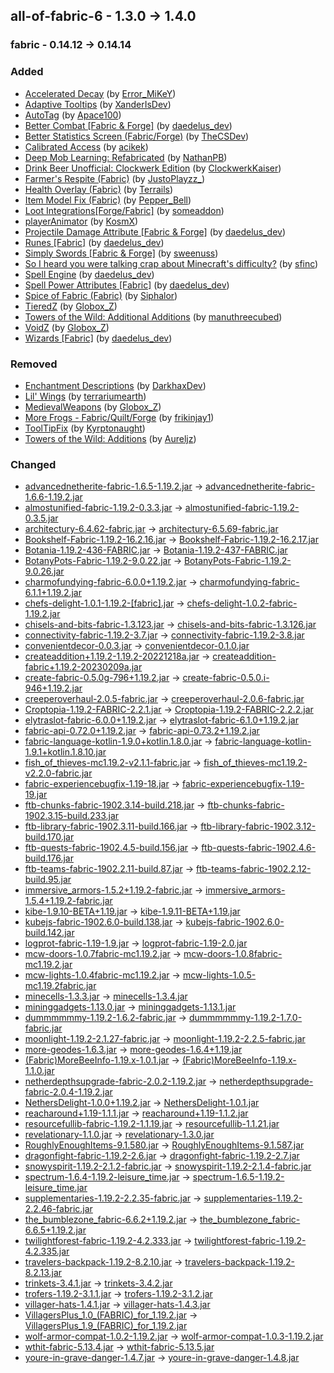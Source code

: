 ## all-of-fabric-6 - 1.3.0 -> 1.4.0

### fabric - 0.14.12 -> 0.14.14

### Added

  * [Accelerated Decay](https://www.curseforge.com/minecraft/mc-mods/accelerated-decay) (by [Error_MiKeY](https://www.curseforge.com/members/Error_MiKeY/projects))
  * [Adaptive Tooltips](https://www.curseforge.com/minecraft/mc-mods/adaptive-tooltips) (by [XanderIsDev](https://www.curseforge.com/members/XanderIsDev/projects))
  * [AutoTag](https://www.curseforge.com/minecraft/mc-mods/autotag) (by [Apace100](https://www.curseforge.com/members/Apace100/projects))
  * [Better Combat [Fabric & Forge]](https://www.curseforge.com/minecraft/mc-mods/better-combat-by-daedelus) (by [daedelus_dev](https://www.curseforge.com/members/daedelus_dev/projects))
  * [Better Statistics Screen (Fabric/Forge)](https://www.curseforge.com/minecraft/mc-mods/better-stats) (by [TheCSDev](https://www.curseforge.com/members/TheCSDev/projects))
  * [Calibrated Access](https://www.curseforge.com/minecraft/mc-mods/calibrated) (by [acikek](https://www.curseforge.com/members/acikek/projects))
  * [Deep Mob Learning: Refabricated](https://www.curseforge.com/minecraft/mc-mods/deep-mob-learning-refabricated) (by [NathanPB](https://www.curseforge.com/members/NathanPB/projects))
  * [Drink Beer Unofficial: Clockwerk Edition](https://www.curseforge.com/minecraft/mc-mods/drink-beer-unofficial-clockwerk-edition) (by [ClockwerkKaiser](https://www.curseforge.com/members/ClockwerkKaiser/projects))
  * [Farmer's Respite (Fabric)](https://www.curseforge.com/minecraft/mc-mods/farmers-respite-fabric) (by [JustoPlayzz_](https://www.curseforge.com/members/JustoPlayzz_/projects))
  * [Health Overlay (Fabric)](https://www.curseforge.com/minecraft/mc-mods/health-overlay-fabric) (by [Terrails](https://www.curseforge.com/members/Terrails/projects))
  * [Item Model Fix (Fabric)](https://www.curseforge.com/minecraft/mc-mods/item-model-fix) (by [Pepper_Bell](https://www.curseforge.com/members/Pepper_Bell/projects))
  * [Loot Integrations[Forge/Fabric]](https://www.curseforge.com/minecraft/mc-mods/loot-integrations) (by [someaddon](https://www.curseforge.com/members/someaddon/projects))
  * [playerAnimator](https://www.curseforge.com/minecraft/mc-mods/playeranimator) (by [KosmX](https://www.curseforge.com/members/KosmX/projects))
  * [Projectile Damage Attribute [Fabric & Forge]](https://www.curseforge.com/minecraft/mc-mods/projectile-damage-attribute) (by [daedelus_dev](https://www.curseforge.com/members/daedelus_dev/projects))
  * [Runes [Fabric]](https://www.curseforge.com/minecraft/mc-mods/rune-crafting) (by [daedelus_dev](https://www.curseforge.com/members/daedelus_dev/projects))
  * [Simply Swords [Fabric & Forge]](https://www.curseforge.com/minecraft/mc-mods/simply-swords) (by [sweenuss](https://www.curseforge.com/members/sweenuss/projects))
  * [So I heard you were talking crap about Minecraft's difficulty?](https://www.curseforge.com/minecraft/mc-mods/sihywtcamd) (by [sfinc](https://www.curseforge.com/members/sfinc/projects))
  * [Spell Engine](https://www.curseforge.com/minecraft/mc-mods/spell-engine) (by [daedelus_dev](https://www.curseforge.com/members/daedelus_dev/projects))
  * [Spell Power Attributes [Fabric]](https://www.curseforge.com/minecraft/mc-mods/spell-power) (by [daedelus_dev](https://www.curseforge.com/members/daedelus_dev/projects))
  * [Spice of Fabric (Fabric)](https://www.curseforge.com/minecraft/mc-mods/spice-of-fabric) (by [Siphalor](https://www.curseforge.com/members/Siphalor/projects))
  * [TieredZ](https://www.curseforge.com/minecraft/mc-mods/tieredz) (by [Globox_Z](https://www.curseforge.com/members/Globox_Z/projects))
  * [Towers of the Wild: Additional Additions](https://www.curseforge.com/minecraft/mc-mods/towers-of-the-wild-additional-additions) (by [manuthreecubed](https://www.curseforge.com/members/manuthreecubed/projects))
  * [VoidZ](https://www.curseforge.com/minecraft/mc-mods/voidz) (by [Globox_Z](https://www.curseforge.com/members/Globox_Z/projects))
  * [Wizards [Fabric]](https://www.curseforge.com/minecraft/mc-mods/wizards) (by [daedelus_dev](https://www.curseforge.com/members/daedelus_dev/projects))

### Removed

  * [Enchantment Descriptions](https://www.curseforge.com/minecraft/mc-mods/enchantment-descriptions) (by [DarkhaxDev](https://www.curseforge.com/members/DarkhaxDev/projects))
  * [Lil' Wings](https://www.curseforge.com/minecraft/mc-mods/lil-wings) (by [terrariumearth](https://www.curseforge.com/members/terrariumearth/projects))
  * [MedievalWeapons](https://www.curseforge.com/minecraft/mc-mods/medievalweapons) (by [Globox_Z](https://www.curseforge.com/members/Globox_Z/projects))
  * [More Frogs - Fabric/Quilt/Forge](https://www.curseforge.com/minecraft/mc-mods/more-frogs-fabric) (by [frikinjay1](https://www.curseforge.com/members/frikinjay1/projects))
  * [ToolTipFix](https://www.curseforge.com/minecraft/mc-mods/tooltipfix) (by [Kyrptonaught](https://www.curseforge.com/members/Kyrptonaught/projects))
  * [Towers of the Wild: Additions](https://www.curseforge.com/minecraft/mc-mods/towers-of-the-wild-additions) (by [Aureljz](https://www.curseforge.com/members/Aureljz/projects))

### Changed

  * [advancednetherite-fabric-1.6.5-1.19.2.jar](https://www.curseforge.com/minecraft/mc-mods/advanced-netherite-fabric/files/4056165) -> [advancednetherite-fabric-1.6.6-1.19.2.jar](https://www.curseforge.com/minecraft/mc-mods/advanced-netherite-fabric/files/4357441)
  * [almostunified-fabric-1.19.2-0.3.3.jar](https://www.curseforge.com/minecraft/mc-mods/almost-unified/files/4216383) -> [almostunified-fabric-1.19.2-0.3.5.jar](https://www.curseforge.com/minecraft/mc-mods/almost-unified/files/4386253)
  * [architectury-6.4.62-fabric.jar](https://www.curseforge.com/minecraft/mc-mods/architectury-api/files/4147351) -> [architectury-6.5.69-fabric.jar](https://www.curseforge.com/minecraft/mc-mods/architectury-api/files/4384405)
  * [Bookshelf-Fabric-1.19.2-16.2.16.jar](https://www.curseforge.com/minecraft/mc-mods/bookshelf/files/4153135) -> [Bookshelf-Fabric-1.19.2-16.2.17.jar](https://www.curseforge.com/minecraft/mc-mods/bookshelf/files/4354813)
  * [Botania-1.19.2-436-FABRIC.jar](https://www.curseforge.com/minecraft/mc-mods/botania-fabric/files/4161119) -> [Botania-1.19.2-437-FABRIC.jar](https://www.curseforge.com/minecraft/mc-mods/botania-fabric/files/4371118)
  * [BotanyPots-Fabric-1.19.2-9.0.22.jar](https://www.curseforge.com/minecraft/mc-mods/botany-pots/files/4333912) -> [BotanyPots-Fabric-1.19.2-9.0.26.jar](https://www.curseforge.com/minecraft/mc-mods/botany-pots/files/4367029)
  * [charmofundying-fabric-6.0.0+1.19.2.jar](https://www.curseforge.com/minecraft/mc-mods/charm-of-undying-fabric/files/3927423) -> [charmofundying-fabric-6.1.1+1.19.2.jar](https://www.curseforge.com/minecraft/mc-mods/charm-of-undying-fabric/files/4346535)
  * [chefs-delight-1.0.1-1.19.2-[fabric].jar](https://www.curseforge.com/minecraft/mc-mods/chefs-delight-fabric/files/4174730) -> [chefs-delight-1.0.2-fabric-1.19.2.jar](https://www.curseforge.com/minecraft/mc-mods/chefs-delight-fabric/files/4388043)
  * [chisels-and-bits-fabric-1.3.123.jar](https://www.curseforge.com/minecraft/mc-mods/chisels-bits-for-fabric/files/4299209) -> [chisels-and-bits-fabric-1.3.126.jar](https://www.curseforge.com/minecraft/mc-mods/chisels-bits-for-fabric/files/4357359)
  * [connectivity-fabric-1.19.2-3.7.jar](https://www.curseforge.com/minecraft/mc-mods/connectivity/files/4226824) -> [connectivity-fabric-1.19.2-3.8.jar](https://www.curseforge.com/minecraft/mc-mods/connectivity/files/4344323)
  * [convenientdecor-0.0.3.jar](https://www.curseforge.com/minecraft/mc-mods/convenient-decor/files/4328938) -> [convenientdecor-0.1.0.jar](https://www.curseforge.com/minecraft/mc-mods/convenient-decor/files/4384741)
  * [createaddition+1.19.2-1.19.2-20221218a.jar](https://www.curseforge.com/minecraft/mc-mods/createaddition/files/4195463) -> [createaddition-fabric+1.19.2-20230209a.jar](https://www.curseforge.com/minecraft/mc-mods/createaddition/files/4388911)
  * [create-fabric-0.5.0g-796+1.19.2.jar](https://www.curseforge.com/minecraft/mc-mods/create-fabric/files/4125637) -> [create-fabric-0.5.0.i-946+1.19.2.jar](https://www.curseforge.com/minecraft/mc-mods/create-fabric/files/4388601)
  * [creeperoverhaul-2.0.5-fabric.jar](https://www.curseforge.com/minecraft/mc-mods/creeper-overhaul/files/4063102) -> [creeperoverhaul-2.0.6-fabric.jar](https://www.curseforge.com/minecraft/mc-mods/creeper-overhaul/files/4339113)
  * [Croptopia-1.19.2-FABRIC-2.2.1.jar](https://www.curseforge.com/minecraft/mc-mods/croptopia/files/4327893) -> [Croptopia-1.19.2-FABRIC-2.2.2.jar](https://www.curseforge.com/minecraft/mc-mods/croptopia/files/4344773)
  * [elytraslot-fabric-6.0.0+1.19.2.jar](https://www.curseforge.com/minecraft/mc-mods/elytra-slot-fabric/files/3929278) -> [elytraslot-fabric-6.1.0+1.19.2.jar](https://www.curseforge.com/minecraft/mc-mods/elytra-slot-fabric/files/4375451)
  * [fabric-api-0.72.0+1.19.2.jar](https://www.curseforge.com/minecraft/mc-mods/fabric-api/files/4302462) -> [fabric-api-0.73.2+1.19.2.jar](https://www.curseforge.com/minecraft/mc-mods/fabric-api/files/4373739)
  * [fabric-language-kotlin-1.9.0+kotlin.1.8.0.jar](https://www.curseforge.com/minecraft/mc-mods/fabric-language-kotlin/files/4276483) -> [fabric-language-kotlin-1.9.1+kotlin.1.8.10.jar](https://www.curseforge.com/minecraft/mc-mods/fabric-language-kotlin/files/4378167)
  * [fish_of_thieves-mc1.19.2-v2.1.1-fabric.jar](https://www.curseforge.com/minecraft/mc-mods/fish-of-thieves/files/4175633) -> [fish_of_thieves-mc1.19.2-v2.2.0-fabric.jar](https://www.curseforge.com/minecraft/mc-mods/fish-of-thieves/files/4369774)
  * [fabric-experiencebugfix-1.19-18.jar](https://www.curseforge.com/minecraft/mc-mods/fix-experience-bug/files/3840829) -> [fabric-experiencebugfix-1.19-19.jar](https://www.curseforge.com/minecraft/mc-mods/fix-experience-bug/files/4365624)
  * [ftb-chunks-fabric-1902.3.14-build.218.jar](https://www.curseforge.com/minecraft/mc-mods/ftb-chunks-fabric/files/4229130) -> [ftb-chunks-fabric-1902.3.15-build.233.jar](https://www.curseforge.com/minecraft/mc-mods/ftb-chunks-fabric/files/4373741)
  * [ftb-library-fabric-1902.3.11-build.166.jar](https://www.curseforge.com/minecraft/mc-mods/ftb-library-fabric/files/4210869) -> [ftb-library-fabric-1902.3.12-build.170.jar](https://www.curseforge.com/minecraft/mc-mods/ftb-library-fabric/files/4389072)
  * [ftb-quests-fabric-1902.4.5-build.156.jar](https://www.curseforge.com/minecraft/mc-mods/ftb-quests-fabric/files/4297573) -> [ftb-quests-fabric-1902.4.6-build.176.jar](https://www.curseforge.com/minecraft/mc-mods/ftb-quests-fabric/files/4351563)
  * [ftb-teams-fabric-1902.2.11-build.87.jar](https://www.curseforge.com/minecraft/mc-mods/ftb-teams-fabric/files/4229139) -> [ftb-teams-fabric-1902.2.12-build.95.jar](https://www.curseforge.com/minecraft/mc-mods/ftb-teams-fabric/files/4367025)
  * [immersive_armors-1.5.2+1.19.2-fabric.jar](https://www.curseforge.com/minecraft/mc-mods/immersive-armors/files/4277697) -> [immersive_armors-1.5.4+1.19.2-fabric.jar](https://www.curseforge.com/minecraft/mc-mods/immersive-armors/files/4362282)
  * [kibe-1.9.10-BETA+1.19.jar](https://www.curseforge.com/minecraft/mc-mods/kibe/files/4023631) -> [kibe-1.9.11-BETA+1.19.jar](https://www.curseforge.com/minecraft/mc-mods/kibe/files/4352610)
  * [kubejs-fabric-1902.6.0-build.138.jar](https://www.curseforge.com/minecraft/mc-mods/kubejs/files/4321743) -> [kubejs-fabric-1902.6.0-build.142.jar](https://www.curseforge.com/minecraft/mc-mods/kubejs/files/4377174)
  * [logprot-fabric-1.19-1.9.jar](https://www.curseforge.com/minecraft/mc-mods/login-protection/files/4075314) -> [logprot-fabric-1.19-2.0.jar](https://www.curseforge.com/minecraft/mc-mods/login-protection/files/4348798)
  * [mcw-doors-1.0.7fabric-mc1.19.2.jar](https://www.curseforge.com/minecraft/mc-mods/macaws-doors/files/3930984) -> [mcw-doors-1.0.8fabric-mc1.19.2.jar](https://www.curseforge.com/minecraft/mc-mods/macaws-doors/files/4381492)
  * [mcw-lights-1.0.4fabric-mc1.19.2.jar](https://www.curseforge.com/minecraft/mc-mods/macaws-lights-and-lamps/files/3923135) -> [mcw-lights-1.0.5-mc1.19.2fabric.jar](https://www.curseforge.com/minecraft/mc-mods/macaws-lights-and-lamps/files/4358250)
  * [minecells-1.3.3.jar](https://www.curseforge.com/minecraft/mc-mods/minecells/files/4301352) -> [minecells-1.3.4.jar](https://www.curseforge.com/minecraft/mc-mods/minecells/files/4381281)
  * [mininggadgets-1.13.0.jar](https://www.curseforge.com/minecraft/mc-mods/mining-gadgets-fabric/files/4094069) -> [mininggadgets-1.13.1.jar](https://www.curseforge.com/minecraft/mc-mods/mining-gadgets-fabric/files/4388670)
  * [dummmmmmy-1.19.2-1.6.2-fabric.jar](https://www.curseforge.com/minecraft/mc-mods/mmmmmmmmmmmm/files/4301168) -> [dummmmmmy-1.19.2-1.7.0-fabric.jar](https://www.curseforge.com/minecraft/mc-mods/mmmmmmmmmmmm/files/4382198)
  * [moonlight-1.19.2-2.1.27-fabric.jar](https://www.curseforge.com/minecraft/mc-mods/selene/files/4331303) -> [moonlight-1.19.2-2.2.5-fabric.jar](https://www.curseforge.com/minecraft/mc-mods/selene/files/4378793)
  * [more-geodes-1.6.3.jar](https://www.curseforge.com/minecraft/mc-mods/emerald-geodes/files/4332294) -> [more-geodes-1.6.4+1.19.jar](https://www.curseforge.com/minecraft/mc-mods/emerald-geodes/files/4366069)
  * [(Fabric)MoreBeeInfo-1.19.x-1.0.1.jar](https://www.curseforge.com/minecraft/mc-mods/morebeeinfo/files/4153084) -> [(Fabric)MoreBeeInfo-1.19.x-1.1.0.jar](https://www.curseforge.com/minecraft/mc-mods/morebeeinfo/files/4381563)
  * [netherdepthsupgrade-fabric-2.0.2-1.19.2.jar](https://www.curseforge.com/minecraft/mc-mods/nether-depths-upgrade/files/4326555) -> [netherdepthsupgrade-fabric-2.0.4-1.19.2.jar](https://www.curseforge.com/minecraft/mc-mods/nether-depths-upgrade/files/4379554)
  * [NethersDelight-1.0.0+1.19.2.jar](https://www.curseforge.com/minecraft/mc-mods/nethers-delight-fabric/files/4291744) -> [NethersDelight-1.0.1.jar](https://www.curseforge.com/minecraft/mc-mods/nethers-delight-fabric/files/4353098)
  * [reacharound+1.19-1.1.1.jar](https://www.curseforge.com/minecraft/mc-mods/reacharound/files/4307999) -> [reacharound+1.19-1.1.2.jar](https://www.curseforge.com/minecraft/mc-mods/reacharound/files/4367171)
  * [resourcefullib-fabric-1.19.2-1.1.19.jar](https://www.curseforge.com/minecraft/mc-mods/resourceful-lib/files/4301209) -> [resourcefullib-1.1.21.jar](https://www.curseforge.com/minecraft/mc-mods/resourceful-lib/files/4378850)
  * [revelationary-1.1.0.jar](https://www.curseforge.com/minecraft/mc-mods/revelationary/files/4165232) -> [revelationary-1.3.0.jar](https://www.curseforge.com/minecraft/mc-mods/revelationary/files/4370996)
  * [RoughlyEnoughItems-9.1.580.jar](https://www.curseforge.com/minecraft/mc-mods/roughly-enough-items/files/4167501) -> [RoughlyEnoughItems-9.1.587.jar](https://www.curseforge.com/minecraft/mc-mods/roughly-enough-items/files/4369090)
  * [dragonfight-fabric-1.19.2-2.6.jar](https://www.curseforge.com/minecraft/mc-mods/savage-ender-dragon/files/3941958) -> [dragonfight-fabric-1.19.2-2.7.jar](https://www.curseforge.com/minecraft/mc-mods/savage-ender-dragon/files/4374313)
  * [snowyspirit-1.19.2-2.1.2-fabric.jar](https://www.curseforge.com/minecraft/mc-mods/snowy-spirit/files/4277736) -> [snowyspirit-1.19.2-2.1.4-fabric.jar](https://www.curseforge.com/minecraft/mc-mods/snowy-spirit/files/4366917)
  * [spectrum-1.6.4-1.19.2-leisure_time.jar](https://www.curseforge.com/minecraft/mc-mods/spectrum/files/4142056) -> [spectrum-1.6.5-1.19.2-leisure_time.jar](https://www.curseforge.com/minecraft/mc-mods/spectrum/files/4353680)
  * [supplementaries-1.19.2-2.2.35-fabric.jar](https://www.curseforge.com/minecraft/mc-mods/supplementaries/files/4312528) -> [supplementaries-1.19.2-2.2.46-fabric.jar](https://www.curseforge.com/minecraft/mc-mods/supplementaries/files/4375772)
  * [the_bumblezone_fabric-6.6.2+1.19.2.jar](https://www.curseforge.com/minecraft/mc-mods/the-bumblezone-fabric/files/4329558) -> [the_bumblezone_fabric-6.6.5+1.19.2.jar](https://www.curseforge.com/minecraft/mc-mods/the-bumblezone-fabric/files/4386229)
  * [twilightforest-fabric-1.19.2-4.2.333.jar](https://www.curseforge.com/minecraft/mc-mods/the-twilight-forest/files/4194263) -> [twilightforest-fabric-1.19.2-4.2.335.jar](https://www.curseforge.com/minecraft/mc-mods/the-twilight-forest/files/4389094)
  * [travelers-backpack-1.19.2-8.2.10.jar](https://www.curseforge.com/minecraft/mc-mods/travelers-backpack-fabric/files/4297885) -> [travelers-backpack-1.19.2-8.2.13.jar](https://www.curseforge.com/minecraft/mc-mods/travelers-backpack-fabric/files/4386248)
  * [trinkets-3.4.1.jar](https://www.curseforge.com/minecraft/mc-mods/trinkets/files/4100104) -> [trinkets-3.4.2.jar](https://www.curseforge.com/minecraft/mc-mods/trinkets/files/4343755)
  * [trofers-1.19.2-3.1.1.jar](https://www.curseforge.com/minecraft/mc-mods/trofers-fabric/files/4065482) -> [trofers-1.19.2-3.1.2.jar](https://www.curseforge.com/minecraft/mc-mods/trofers-fabric/files/4388674)
  * [villager-hats-1.4.1.jar](https://www.curseforge.com/minecraft/mc-mods/villager-hats-mod/files/3824094) -> [villager-hats-1.4.3.jar](https://www.curseforge.com/minecraft/mc-mods/villager-hats-mod/files/4386684)
  * [VillagersPlus_1.0_(FABRIC)_for_1.19.2.jar](https://www.curseforge.com/minecraft/mc-mods/villagersplus-fabric/files/4333901) -> [VillagersPlus_1.9_(FABRIC)_for_1.19.2.jar](https://www.curseforge.com/minecraft/mc-mods/villagersplus-fabric/files/4370427)
  * [wolf-armor-compat-1.0.2-1.19.2.jar](https://www.curseforge.com/minecraft/mc-mods/wolf-armor-compat/files/4096126) -> [wolf-armor-compat-1.0.3-1.19.2.jar](https://www.curseforge.com/minecraft/mc-mods/wolf-armor-compat/files/4351224)
  * [wthit-fabric-5.13.4.jar](https://www.curseforge.com/minecraft/mc-mods/wthit/files/4090702) -> [wthit-fabric-5.13.5.jar](https://www.curseforge.com/minecraft/mc-mods/wthit/files/4368863)
  * [youre-in-grave-danger-1.4.7.jar](https://www.curseforge.com/minecraft/mc-mods/youre-in-grave-danger/files/4338682) -> [youre-in-grave-danger-1.4.8.jar](https://www.curseforge.com/minecraft/mc-mods/youre-in-grave-danger/files/4357427)

